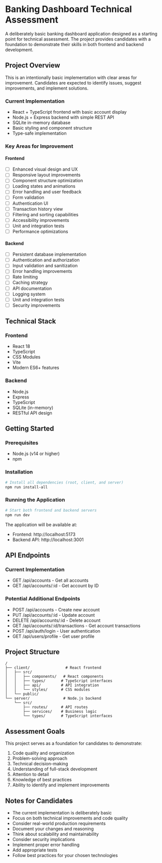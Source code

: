 # Banking Dashboard Technical Assessment

A deliberately basic banking dashboard application designed as a starting point for technical assessment. The project provides candidates with a foundation to demonstrate their skills in both frontend and backend development.

## Project Overview

This is an intentionally basic implementation with clear areas for improvement. Candidates are expected to identify issues, suggest improvements, and implement solutions.

### Current Implementation

- React + TypeScript frontend with basic account display
- Node.js + Express backend with simple REST API
- SQLite in-memory database
- Basic styling and component structure
- Type-safe implementation

### Key Areas for Improvement

#### Frontend

- [ ] Enhanced visual design and UX
- [ ] Responsive layout improvements
- [ ] Component structure optimization
- [ ] Loading states and animations
- [ ] Error handling and user feedback
- [ ] Form validation
- [ ] Authentication UI
- [ ] Transaction history view
- [ ] Filtering and sorting capabilities
- [ ] Accessibility improvements
- [ ] Unit and integration tests
- [ ] Performance optimizations

#### Backend

- [ ] Persistent database implementation
- [ ] Authentication and authorization
- [ ] Input validation and sanitization
- [ ] Error handling improvements
- [ ] Rate limiting
- [ ] Caching strategy
- [ ] API documentation
- [ ] Logging system
- [ ] Unit and integration tests
- [ ] Security improvements

## Technical Stack

### Frontend

- React 18
- TypeScript
- CSS Modules
- Vite
- Modern ES6+ features

### Backend

- Node.js
- Express
- TypeScript
- SQLite (in-memory)
- RESTful API design

## Getting Started

### Prerequisites

- Node.js (v14 or higher)
- npm

### Installation

```bash
# Install all dependencies (root, client, and server)
npm run install-all
```

### Running the Application

```bash
# Start both frontend and backend servers
npm run dev
```

The application will be available at:

- Frontend: http://localhost:5173
- Backend API: http://localhost:3001

## API Endpoints

### Current Implementation

- GET /api/accounts - Get all accounts
- GET /api/accounts/:id - Get account by ID

### Potential Additional Endpoints

- POST /api/accounts - Create new account
- PUT /api/accounts/:id - Update account
- DELETE /api/accounts/:id - Delete account
- GET /api/accounts/:id/transactions - Get account transactions
- POST /api/auth/login - User authentication
- GET /api/users/profile - Get user profile

## Project Structure

```
/
├── client/                # React frontend
│   ├── src/
│   │   ├── components/   # React components
│   │   ├── types/       # TypeScript interfaces
│   │   ├── api/         # API integration
│   │   └── styles/      # CSS modules
│   └── public/
└── server/               # Node.js backend
    └── src/
        ├── routes/      # API routes
        ├── services/    # Business logic
        └── types/       # TypeScript interfaces
```

## Assessment Goals

This project serves as a foundation for candidates to demonstrate:

1. Code quality and organization
2. Problem-solving approach
3. Technical decision-making
4. Understanding of full-stack development
5. Attention to detail
6. Knowledge of best practices
7. Ability to identify and implement improvements

## Notes for Candidates

- The current implementation is deliberately basic
- Focus on both technical improvements and code quality
- Consider real-world production requirements
- Document your changes and reasoning
- Think about scalability and maintainability
- Consider security implications
- Implement proper error handling
- Add appropriate tests
- Follow best practices for your chosen technologies
